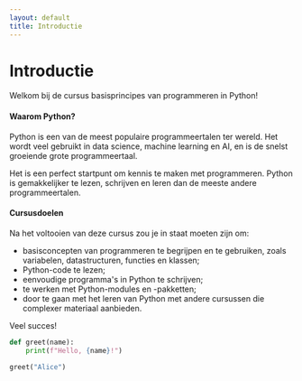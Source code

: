 ```yaml
---
layout: default
title: Introductie
---
```


# Introductie

Welkom bij de cursus basisprincipes van programmeren in Python!

#### Waarom Python?
Python is een van de meest populaire programmeertalen ter wereld.
Het wordt veel gebruikt in data science, machine learning en AI, en is de snelst groeiende grote programmeertaal.

Het is een perfect startpunt om kennis te maken met programmeren.
Python is gemakkelijker te lezen, schrijven en leren dan de meeste andere programmeertalen.

#### Cursusdoelen

Na het voltooien van deze cursus zou je in staat moeten zijn om:

- basisconcepten van programmeren te begrijpen en te gebruiken, zoals variabelen, datastructuren, functies en klassen;
- Python-code te lezen;
- eenvoudige programma's in Python te schrijven;
- te werken met Python-modules en -pakketten;
- door te gaan met het leren van Python met andere cursussen die complexer materiaal aanbieden.

Veel succes!

```python
def greet(name):
    print(f"Hello, {name}!")

greet("Alice")
```